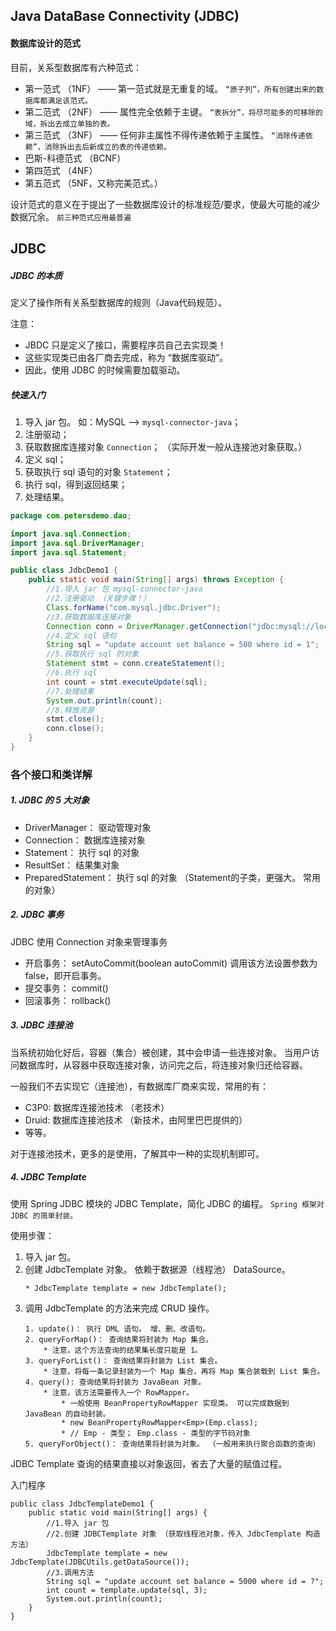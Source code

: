 ## Java DataBase Connectivity (JDBC)

#### 数据库设计的范式
目前，关系型数据库有六种范式：
* 第一范式 （1NF） —— 第一范式就是无重复的域。 ``“原子列”，所有创建出来的数据库都满足该范式。``
* 第二范式 （2NF） —— 属性完全依赖于主键。 ``“表拆分”，将尽可能多的可移除的域，拆出去成立单独的表。``
* 第三范式 （3NF） —— 任何非主属性不得传递依赖于主属性。 ``“消除传递依赖”，消除拆出去后新成立的表的传递依赖。``
* 巴斯-科德范式 （BCNF）
* 第四范式 （4NF）
* 第五范式 （5NF，又称完美范式。）

设计范式的意义在于提出了一些数据库设计的标准规范/要求，使最大可能的减少数据冗余。 ``前三种范式应用最普遍``

## JDBC

##### JDBC 的本质
定义了操作所有关系型数据库的规则（Java代码规范）。

注意：
* JBDC 只是定义了接口，需要程序员自己去实现类！
* 这些实现类已由各厂商去完成，称为 “数据库驱动”。
* 因此，使用 JDBC 的时候需要加载驱动。

##### 快速入门
1. 导入 jar 包。 如：MySQL --> ``mysql-connector-java``；
2. 注册驱动；
3. 获取数据库连接对象 ``Connection``； （实际开发一般从连接池对象获取。）
4. 定义 sql；
5. 获取执行 sql 语句的对象 ``Statement``；
6. 执行 sql，得到返回结果；
7. 处理结果。
```java
package com.petersdemo.dao;

import java.sql.Connection;
import java.sql.DriverManager;
import java.sql.Statement;

public class JdbcDemo1 {
    public static void main(String[] args) throws Exception {
        //1.导入 jar 包 mysql-connector-java
        //2.注册驱动 （关键步骤！）
        Class.forName("com.mysql.jdbc.Driver");
        //3.获取数据库连接对象
        Connection conn = DriverManager.getConnection("jdbc:mysql://localhost:3306/db3","root","password");
        //4.定义 sql 语句
        String sql = "update account set balance = 500 where id = 1";
        //5.获取执行 sql 的对象
        Statement stmt = conn.createStatement();
        //6.执行 sql
        int count = stmt.executeUpdate(sql);
        //7.处理结果
        System.out.println(count);
        //8.释放资源
        stmt.close();
        conn.close();
    }
}
```

### 各个接口和类详解

##### 1. JDBC 的 5 大对象
* DriverManager： 驱动管理对象
* Connection： 数据库连接对象
* Statement： 执行 sql 的对象
* ResultSet： 结果集对象
* PreparedStatement： 执行 sql 的对象 （Statement的子类，更强大。 常用的对象）

##### 2. JDBC 事务
JDBC 使用 Connection 对象来管理事务
* 开启事务： setAutoCommit(boolean autoCommit) 调用该方法设置参数为 false，即开启事务。
* 提交事务： commit()
* 回滚事务： rollback()

##### 3. JDBC 连接池
当系统初始化好后，容器（集合）被创建，其中会申请一些连接对象。 当用户访问数据库时，从容器中获取连接对象，访问完之后，将连接对象归还给容器。

一般我们不去实现它（连接池），有数据库厂商来实现，常用的有：
* C3P0: 数据库连接池技术 （老技术）
* Druid: 数据库连接池技术 （新技术，由阿里巴巴提供的）
* 等等。

对于连接池技术，更多的是使用，了解其中一种的实现机制即可。

##### 4. JDBC Template
使用 Spring JDBC 模块的 JDBC Template，简化 JDBC 的编程。 ``Spring 框架对 JDBC 的简单封装。``

使用步骤：
1. 导入 jar 包。
2. 创建 JdbcTemplate 对象。 依赖于数据源（线程池） DataSource。
   ```
   * JdbcTemplate template = new JdbcTemplate();
   ```
3. 调用 JdbcTemplate 的方法来完成 CRUD 操作。
   ```
   1. update()： 执行 DML 语句。 增、删、改语句。
   2. queryForMap()： 查询结果将封装为 Map 集合。
       * 注意，这个方法查询的结果集长度只能是 1。
   3. queryForList()： 查询结果将封装为 List 集合。
       * 注意，将每一条记录封装为一个 Map 集合，再将 Map 集合装载到 List 集合。
   4. query(): 查询结果将封装为 JavaBean 对象。
       * 注意，该方法需要传入一个 RowMapper。
           * 一般使用 BeanPropertyRowMapper 实现类。 可以完成数据到 JavaBean 的自动封装。
           * new BeanPropertyRowMapper<Emp>(Emp.class); 
           * // Emp - 类型； Emp.class - 类型的字节码对象
   5. queryForObject()： 查询结果将封装为对象。 （一般用来执行聚合函数的查询）
   ```

JDBC Template 查询的结果直接以对象返回，省去了大量的赋值过程。

入门程序
```
public class JdbcTemplateDemo1 {
    public static void main(String[] args) {
        //1.导入 jar 包
        //2.创建 JDBCTemplate 对象 （获取线程池对象，传入 JdbcTemplate 构造方法）
        JdbcTemplate template = new JdbcTemplate(JDBCUtils.getDataSource());
        //3.调用方法
        String sql = "update account set balance = 5000 where id = ?";
        int count = template.update(sql, 3);
        System.out.println(count);
    }
}
```

